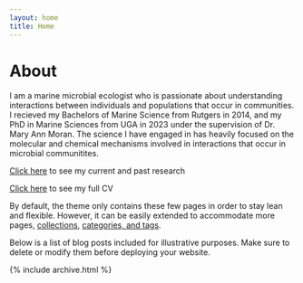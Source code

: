 ```yaml
---
layout: home
title: Home
---
```


# About

I am a marine microbial ecologist who is passionate about understanding interactions between individuals and populations that occur in communities. I recieved my Bachelors of Marine Science from Rutgers in 2014, and my PhD in Marine Sciences from UGA in 2023 under the supervision of Dr. Mary Ann Moran. The science I have engaged in has heavily focused on the molecular and chemical mechanisms involved in interactions that occur in microbial communitites.

[Click here](/cv.md) to see my current and past research

[Click here](/cv.pdf) to see my full CV


By default, the theme only contains these few pages in order to stay lean and flexible. However, it can be easily extended to accommodate more pages, [collections](https://jekyllrb.com/docs/collections/), [categories, and tags](https://jekyllrb.com/docs/posts/#tags-and-categories).

Below is a list of blog posts included for illustrative purposes. Make sure to delete or modify them before deploying your website.

{% include archive.html %}

